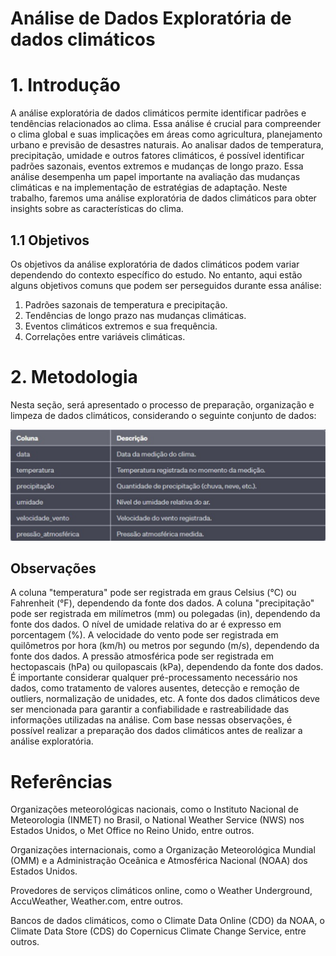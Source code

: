 # Análise de Dados Exploratória de dados climáticos

<h1>1. Introdução</h1>

<p>A análise exploratória de dados climáticos permite identificar padrões e tendências relacionados ao clima. Essa análise é crucial para compreender o clima global e suas implicações em áreas como agricultura, planejamento urbano e previsão de desastres naturais. Ao analisar dados de temperatura, precipitação, umidade e outros fatores climáticos, é possível identificar padrões sazonais, eventos extremos e mudanças de longo prazo. Essa análise desempenha um papel importante na avaliação das mudanças climáticas e na implementação de estratégias de adaptação. Neste trabalho, faremos uma análise exploratória de dados climáticos para obter insights sobre as características do clima.</p>

<h2>1.1 Objetivos</h2>

<p>
Os objetivos da análise exploratória de dados climáticos podem variar dependendo do contexto específico do estudo. No entanto, aqui estão alguns objetivos comuns que podem ser perseguidos durante essa análise:

1. Padrões sazonais de temperatura e precipitação.
2. Tendências de longo prazo nas mudanças climáticas.
3. Eventos climáticos extremos e sua frequência.
4. Correlações entre variáveis climáticas.
</p>

<h1>2. Metodologia </h1>

<p>
Nesta seção, será apresentado o processo de preparação, organização e limpeza 
de dados climáticos, considerando o seguinte conjunto de dados:
</p>
<img src="imagensUteis/metodologiaDadosClimaticos.png">

<h2>Observações</h2>

<p>A coluna "temperatura" pode ser registrada em graus Celsius (°C) ou Fahrenheit (°F), dependendo da fonte dos dados.
A coluna "precipitação" pode ser registrada em milímetros (mm) ou polegadas (in), dependendo da fonte dos dados.
O nível de umidade relativa do ar é expresso em porcentagem (%).
A velocidade do vento pode ser registrada em quilômetros por hora (km/h) ou metros por segundo (m/s), dependendo da fonte dos dados.
A pressão atmosférica pode ser registrada em hectopascais (hPa) ou quilopascais (kPa), dependendo da fonte dos dados.
É importante considerar qualquer pré-processamento necessário nos dados, como tratamento de valores ausentes, detecção e remoção de outliers, normalização de unidades, etc.
A fonte dos dados climáticos deve ser mencionada para garantir a confiabilidade e rastreabilidade das informações utilizadas na análise.
Com base nessas observações, é possível realizar a preparação dos dados climáticos antes de realizar a análise exploratória.</p>



# Referências
<p>Organizações meteorológicas nacionais, como o Instituto Nacional de Meteorologia (INMET) no Brasil, o National Weather Service (NWS) nos Estados Unidos, o Met Office no Reino Unido, entre outros.

Organizações internacionais, como a Organização Meteorológica Mundial (OMM) e a Administração Oceânica e Atmosférica Nacional (NOAA) dos Estados Unidos.

Provedores de serviços climáticos online, como o Weather Underground, AccuWeather, Weather.com, entre outros.

Bancos de dados climáticos, como o Climate Data Online (CDO) da NOAA, o Climate Data Store (CDS) do Copernicus Climate Change Service, entre outros.</p>